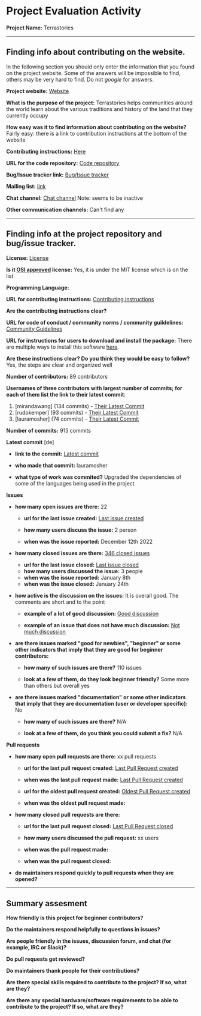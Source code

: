 # Project Evaluation Activity



__Project Name:__  Terrastories


---

## Finding info about contributing on the website.

In the following section you should only enter the information that you
found on the project website. Some of the answers will be impossible to find, others
may be very hard to find. Do not _google_ for answers.

__Project website:__ [Website](https://terrastories.app/)


__What is the purpose of the project:__ Terrastories helps communities around the world learn about the various traditions and history of the land that they currently occupy


__How easy was it to find information about contributing on the website?__ Fairly easy: there is a link to contribution instructions at the bottom of the website


__Contributing instructions:__ [Here](https://terrastories.app/contribute/) 

__URL for the code repository:__ [Code repository](https://github.com/Terrastories/terrastories)

__Bug/Issue tracker link:__ [Bug/Issue tracker](https://github.com/Terrastories/terrastories/issues)

__Mailing list:__ [link](https://terrastories.app/mailing-list/)

__Chat channel:__ [Chat channel](https://rubyforgood.herokuapp.com/) Note: seems to be inactive 

__Other communication channels:__ Can't find any


---

## Finding info at the project repository and bug/issue tracker.

__License:__ [License](https://github.com/Terrastories/terrastories/blob/master/LICENSE)

__Is it [OSI approved](https://opensource.org/licenses/alphabetical) license:__ Yes, it is under the MIT license which is on the list

__Programming Language:__ 

__URL for contributing instructions:__ [Contributing instructions](https://github.com/Terrastories/terrastories/blob/master/CONTRIBUTING.md)

__Are the contributing instructions clear?__ 


__URL for code of conduct / community norms / community guildelines:__ [Community Guidelines](https://github.com/Terrastories/terrastories/blob/master/documentation/CODE_OF_CONDUCT.md)

__URL for instructions for users to download and install the package:__ There are multiple ways to install this software [here](https://github.com/Terrastories/terrastories/blob/master/documentation/SETUP.md). 


__Are these instructions clear? Do you think they would be easy to follow?__ Yes, the steps are clear and organized well


__Number of contributors:__ 89 contributors


__Usernames of three contributors with largest number of commits; for
each of them list the link to their latest commit__:

1. [mirandawang] (134 commits) - [Their Latest Commit](https://github.com/Terrastories/terrastories/pull/563)
2. [rudokemper] (93 commits) - [Their Latest Commit](https://github.com/Terrastories/terrastories/pull/908)
3. [lauramosher] (74 commits) - [Their Latest Commit](https://github.com/Terrastories/terrastories/commit/96ca1062978288355ae47e31033b0e268d4f615c)


__Number of commits:__ 915 commits

__Latest commit__ [de] 

- __link to the commit:__ [Latest commit](https://github.com/Terrastories/terrastories/commit/96ca1062978288355ae47e31033b0e268d4f615c)

- __who made that commit:__ lauramosher

- __what type of work was commited?__ Upgraded the dependencies of some of the languages being used in the project


__Issues__

- __how many open issues are there:__ 22

    - __url for the last issue created:__ [Last issue created](https://github.com/Terrastories/terrastories/issues/892)

    - __how many users discuss the issue:__ 2 person
    
    - __when was the issue reported:__ December 12th 2022
    

- __how many closed issues are there:__ [346 closed issues](https://github.com/Terrastories/terrastories/issues?q=is%3Aissue+is%3Aclosed)
    - __url for the last issue closed:__ [Last issue closed](https://github.com/Terrastories/terrastories/issues/897)
    - __how many users discussed the issue:__ 3 people
    - __when was the issue reported:__ January 8th
    - __when was the issue closed:__ January 24th

- __how active is the discussion on the issues:__ It is overall good. The comments are short and to the point

    - __example of a lot of good discussion:__ [Good discussion](https://github.com/Terrastories/terrastories/issues/705)
    
    - __example of an issue that does not have much discussion:__ [Not much discussion](https://github.com/Terrastories/terrastories/issues/706)



- __are there issues marked "good for newbies", "beginner" or some other indicators that imply that they are good for beginner contributors:__ 

    - __how many of such issues are there?__ 110 issues
    
    - __look at a few of them, do they look beginner friendly?__ Some more than others but overall yes



- __are there issues marked "documentation" or some other indicators that imply that they are documentation (user or developer specific):__ No

    - __how many of such issues are there?__ N/A
    
    - __look at a few of them, do you think you could submit a fix?__ N/A



__Pull requests__

- __how many open pull requests are there:__ xx pull requests

    - __url for the last pull request created:__ [Last Pull Request created]()
    
    - __when was the last pull request made:__ [Last Pull Request created]()

    - __url for the oldest pull request created:__ [Oldest Pull Request created]()
    
    - __when was the oldest pull request made:__ 

- __how many closed pull requests are there:__ 

    - __url for the last pull request closed:__ [Last Pull Request closed]()
    
    - __how many users discussed the pull request:__ xx users
    
    - __when was the pull request made:__  
    
    - __when was the pull request closed:__ 
    

- __do maintainers respond quickly to pull requests when they are opened?__ 





---


## Summary assesment
__How friendly is this project for beginner contributors?__




__Do the maintainers respond helpfully to questions in issues?__



__Are people friendly in the issues, discussion forum, and chat (for example, IRC or Slack)?__




__Do pull requests get reviewed?__



__Do maintainers thank people for their contributions?__



__Are there special skills required to contribute to the project? If so, what are they?__



__Are there any special hardware/software requirements to be able to contribute to the project? If so, what are they?__
